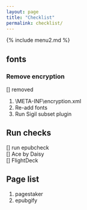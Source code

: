 ```yaml
---
layout: page
title: "Checklist"
permalink: checklist/
---
```


{% include menu2.md %}

## fonts
### Remove encryption
[] removed
1. \META-INF\encryption.xml
2. Re-add fonts
3. Run Sigil subset plugin

## Run checks
[] run epubcheck  
[] Ace by Daisy  
[] FlightDeck  

## Page list
1. pagestaker
2. epubgify
